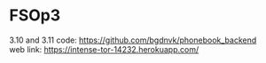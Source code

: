 # FSOp3

3.10 and 3.11 code: https://github.com/bgdnvk/phonebook_backend  
web link: https://intense-tor-14232.herokuapp.com/
